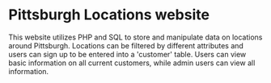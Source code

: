 # Pittsburgh Locations website

This website utilizes PHP and SQL to store and manipulate data on locations around Pittsburgh. Locations can be filtered by different attributes and users can sign up to be entered into a 'customer' table. Users can view basic information on all current customers, while admin users can view all information. 
